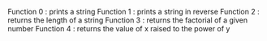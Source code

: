 Function 0 : prints a string
Function 1 : prints a string in reverse
Function 2 : returns the length of a string
Function 3 : returns the factorial of a given number
Function 4 : returns the value of x raised to the power of y

